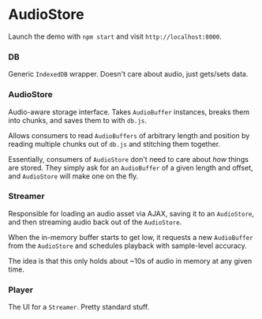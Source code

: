 # AudioStore

Launch the demo with `npm start` and visit `http://localhost:8000`.


### DB

Generic `IndexedDB` wrapper. Doesn't care about audio, just gets/sets data.

### AudioStore

Audio-aware storage interface. Takes `AudioBuffer` instances, breaks them
into chunks, and saves them to with `db.js`.

Allows consumers to read `AudioBuffers` of arbitrary length and position
by reading multiple chunks out of `db.js` and stitching them together.

Essentially, consumers of `AudioStore` don't need to care about *how* things
are stored. They simply ask for an `AudioBuffer` of a given length and offset,
and `AudioStore` will make one on the fly.

### Streamer

Responsible for loading an audio asset via AJAX, saving it to an `AudioStore`,
and then streaming audio back out of the `AudioStore`.

When the in-memory buffer starts to get low, it requests a new `AudioBuffer`
from the `AudioStore` and schedules playback with sample-level accuracy.

The idea is that this only holds about ~10s of audio in memory at
any given time.

### Player

The UI for a `Streamer`. Pretty standard stuff.

